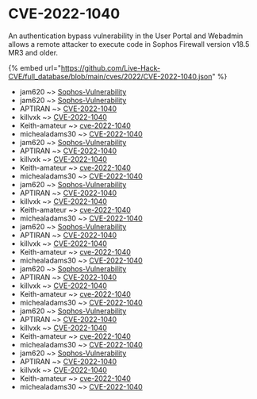 # CVE-2022-1040

An authentication bypass vulnerability in the User Portal and Webadmin allows a remote attacker to execute code in Sophos Firewall version v18.5 MR3 and older.

{% embed url="https://github.com/Live-Hack-CVE/full_database/blob/main/cves/2022/CVE-2022-1040.json" %}


* jam620 ~> [Sophos-Vulnerability](https://www.alice-snow.ru/2022/database/cve-2022-1040/sophos-vulnerability-jam620)
* jam620 ~> [Sophos-Vulnerability](https://www.alice-snow.ru/2022/database/cve-2022-1040/sophos-vulnerability-jam620)
* APTIRAN ~> [CVE-2022-1040](https://www.alice-snow.ru/2022/database/cve-2022-1040/cve-2022-1040-aptiran)
* killvxk ~> [CVE-2022-1040](https://www.alice-snow.ru/2022/database/cve-2022-1040/cve-2022-1040-killvxk)
* Keith-amateur ~> [cve-2022-1040](https://www.alice-snow.ru/2022/database/cve-2022-1040/cve-2022-1040-keith-amateur)
* michealadams30 ~> [CVE-2022-1040](https://www.alice-snow.ru/2022/database/cve-2022-1040/cve-2022-1040-michealadams30)
* jam620 ~> [Sophos-Vulnerability](https://www.alice-snow.ru/2022/database/cve-2022-1040/sophos-vulnerability-jam620)
* APTIRAN ~> [CVE-2022-1040](https://www.alice-snow.ru/2022/database/cve-2022-1040/cve-2022-1040-aptiran)
* killvxk ~> [CVE-2022-1040](https://www.alice-snow.ru/2022/database/cve-2022-1040/cve-2022-1040-killvxk)
* Keith-amateur ~> [cve-2022-1040](https://www.alice-snow.ru/2022/database/cve-2022-1040/cve-2022-1040-keith-amateur)
* michealadams30 ~> [CVE-2022-1040](https://www.alice-snow.ru/2022/database/cve-2022-1040/cve-2022-1040-michealadams30)
* jam620 ~> [Sophos-Vulnerability](https://www.alice-snow.ru/2022/database/cve-2022-1040/sophos-vulnerability-jam620)
* APTIRAN ~> [CVE-2022-1040](https://www.alice-snow.ru/2022/database/cve-2022-1040/cve-2022-1040-aptiran)
* killvxk ~> [CVE-2022-1040](https://www.alice-snow.ru/2022/database/cve-2022-1040/cve-2022-1040-killvxk)
* Keith-amateur ~> [cve-2022-1040](https://www.alice-snow.ru/2022/database/cve-2022-1040/cve-2022-1040-keith-amateur)
* michealadams30 ~> [CVE-2022-1040](https://www.alice-snow.ru/2022/database/cve-2022-1040/cve-2022-1040-michealadams30)
* jam620 ~> [Sophos-Vulnerability](https://www.alice-snow.ru/2022/database/cve-2022-1040/sophos-vulnerability-jam620)
* APTIRAN ~> [CVE-2022-1040](https://www.alice-snow.ru/2022/database/cve-2022-1040/cve-2022-1040-aptiran)
* killvxk ~> [CVE-2022-1040](https://www.alice-snow.ru/2022/database/cve-2022-1040/cve-2022-1040-killvxk)
* Keith-amateur ~> [cve-2022-1040](https://www.alice-snow.ru/2022/database/cve-2022-1040/cve-2022-1040-keith-amateur)
* michealadams30 ~> [CVE-2022-1040](https://www.alice-snow.ru/2022/database/cve-2022-1040/cve-2022-1040-michealadams30)
* jam620 ~> [Sophos-Vulnerability](https://www.alice-snow.ru/2022/database/cve-2022-1040/sophos-vulnerability-jam620)
* APTIRAN ~> [CVE-2022-1040](https://www.alice-snow.ru/2022/database/cve-2022-1040/cve-2022-1040-aptiran)
* killvxk ~> [CVE-2022-1040](https://www.alice-snow.ru/2022/database/cve-2022-1040/cve-2022-1040-killvxk)
* Keith-amateur ~> [cve-2022-1040](https://www.alice-snow.ru/2022/database/cve-2022-1040/cve-2022-1040-keith-amateur)
* michealadams30 ~> [CVE-2022-1040](https://www.alice-snow.ru/2022/database/cve-2022-1040/cve-2022-1040-michealadams30)
* jam620 ~> [Sophos-Vulnerability](https://www.alice-snow.ru/2022/database/cve-2022-1040/sophos-vulnerability-jam620)
* APTIRAN ~> [CVE-2022-1040](https://www.alice-snow.ru/2022/database/cve-2022-1040/cve-2022-1040-aptiran)
* killvxk ~> [CVE-2022-1040](https://www.alice-snow.ru/2022/database/cve-2022-1040/cve-2022-1040-killvxk)
* Keith-amateur ~> [cve-2022-1040](https://www.alice-snow.ru/2022/database/cve-2022-1040/cve-2022-1040-keith-amateur)
* michealadams30 ~> [CVE-2022-1040](https://www.alice-snow.ru/2022/database/cve-2022-1040/cve-2022-1040-michealadams30)
* jam620 ~> [Sophos-Vulnerability](https://www.alice-snow.ru/2022/database/cve-2022-1040/sophos-vulnerability-jam620)
* APTIRAN ~> [CVE-2022-1040](https://www.alice-snow.ru/2022/database/cve-2022-1040/cve-2022-1040-aptiran)
* killvxk ~> [CVE-2022-1040](https://www.alice-snow.ru/2022/database/cve-2022-1040/cve-2022-1040-killvxk)
* Keith-amateur ~> [cve-2022-1040](https://www.alice-snow.ru/2022/database/cve-2022-1040/cve-2022-1040-keith-amateur)
* michealadams30 ~> [CVE-2022-1040](https://www.alice-snow.ru/2022/database/cve-2022-1040/cve-2022-1040-michealadams30)